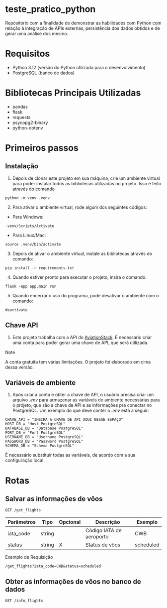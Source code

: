 # teste_pratico_python
Repósitório com a finalidade de demonstrar as habilidades com Python com relação à integração de APIs externas, persistência dos dados obtidos e de gerar uma análise dos mesmo.

# Requisitos

- Python 3.12 (versão do Python utilizada para o desenvolvimento)
- PostgreSQL (banco de dados)

# Bibliotecas Principais Utilizadas

- pandas
- flask
- requests
- psycopg2-binary
- python-dotenv

# Primeiros passos

## Instalação

1. Depois de clonar este projeto em sua máquina, crie um ambiente virtual para poder instalar todos as bibliotecas utilizadas no projeto. Isso é feito através do comando

`python -m venv .venv`

2. Para ativar o ambiente virtual, rode algum dos seguintes códigos:

- Para Windows:

`.venv/Scripts/Activate`

- Para Linux/Mac:

`source .venv/bin/activate`

3. Depois de ativar o ambiente virtual, instale as bibliotecas através do comando:

`pip install -r requirements.txt`

4. Quando estiver pronto para executar o projeto, insira o comando:

`flask -app app.main run`

5. Quando encerrar o uso do programa, pode desativar o ambiente com o comando:

`deactivate`


## Chave API

1. Este projeto trabalha com a API do [AviationStack](https://aviationstack.com/). É necessário criar uma conta para poder gerar uma chave de API, que será utilizada.

> [!NOTE]
> A conta gratuita tem várias limitações. O projeto foi elaborado em cima dessa versão.

## Variáveis de ambiente

1. Após criar a conta e obter a chave de API, o usuário precisa criar um arquivo _.env_ para armazenar as variáveis de ambiente necessárias para o projeto, que são a chave da API e as informações pra conectar no PostgreSQL. Um exemplo do que deve conter o _.env_ está a seguir:

```
CHAVE_API = "INSIRA A CHAVE DE API AQUI NESSE ESPAÇO"
HOST_DB = "Host PostgreSQL"
DATABASE_DB = "Database PostgreSQL"
PORT_DB = "Port PostgreSQL"
USERNAME_DB = "Username PostgreSQL"
PASSWORD_DB = "Password PostgreSQL"
SCHEMA_DB = "Schema PostgreSQL"
```

É necessário substituir todas as variáveis, de acordo com a sua configuração local.

# Rotas

## Salvar as informações de vôos

`GET /get_flights`

|Parâmetros|Tipo|Opcional|Descrição|Exemplo|
|---|---|---|---|---|
|iata_code|string| |Código IATA de aeroporto|CWB|
|status|string| X |Status de vôos|scheduled|

Exemplo de Requisição

`/get_flights?iata_code=CWB&status=scheduled`

## Obter as informações de vôos no banco de dados

`GET /info_flights`